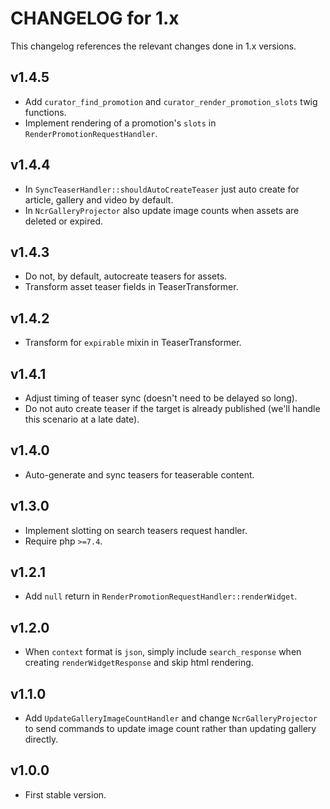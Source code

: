 # CHANGELOG for 1.x
This changelog references the relevant changes done in 1.x versions.


## v1.4.5
* Add `curator_find_promotion` and `curator_render_promotion_slots` twig functions.
* Implement rendering of a promotion's `slots` in `RenderPromotionRequestHandler`.


## v1.4.4
* In `SyncTeaserHandler::shouldAutoCreateTeaser` just auto create for article, gallery and video by default.
* In `NcrGalleryProjector` also update image counts when assets are deleted or expired.


## v1.4.3
* Do not, by default, autocreate teasers for assets.
* Transform asset teaser fields in TeaserTransformer.


## v1.4.2
* Transform for `expirable` mixin in TeaserTransformer.


## v1.4.1
* Adjust timing of teaser sync (doesn't need to be delayed so long).
* Do not auto create teaser if the target is already published (we'll handle this scenario at a late date).


## v1.4.0
* Auto-generate and sync teasers for teaserable content.


## v1.3.0
* Implement slotting on search teasers request handler.
* Require php `>=7.4`.


## v1.2.1
* Add `null` return in `RenderPromotionRequestHandler::renderWidget`.


## v1.2.0
* When `context` format is `json`, simply include `search_response` when creating `renderWidgetResponse` and skip html rendering.


## v1.1.0
* Add `UpdateGalleryImageCountHandler` and change `NcrGalleryProjector` to send commands to update image count rather than updating gallery directly.


## v1.0.0
* First stable version.

